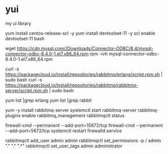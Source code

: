 # yui
my ui library

yum install centos-release-scl -y
yum install devtoolset-11 -y
scl enable devtoolset-11 bash

wget https://cdn.mysql.com//Downloads/Connector-ODBC/8.4/mysql-connector-odbc-8.4.0-1.el7.x86_64.rpm
rpm -ivh mysql-connector-odbc-8.4.0-1.el7.x86_64.rpm

curl -s https://packagecloud.io/install/repositories/rabbitmq/erlang/script.rpm.sh | sudo bash
curl -s https://packagecloud.io/install/repositories/rabbitmq/rabbitmq-server/script.rpm.sh | sudo bash

yum list |grep erlang
yum list |grep rabbit

yum -y install rabbitmq-server
systemctl start rabbitmq-server
rabbitmq-plugins enable rabbitmq_management
rabbitmqctl status

firewall-cmd --permanent --add-port=15672/tcp
firewall-cmd --permanent --add-port=5672/tcp
systemctl restart firewalld.service

rabbitmqctl add_user admin admin
rabbitmqctl set_permissions -p / admin "." "." ".*"
rabbitmqctl set_user_tags admin administrator
